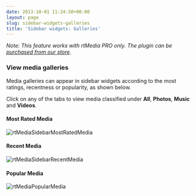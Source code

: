 ```yaml
---
date: 2013-10-01 11:24:50+00:00
layout: page
slug: sidebar-widgets-galleries
title: 'Sidebar widgets: Galleries'
---
```


_Note: This feature works with rtMedia PRO only. The plugin can be [purchased from our store](https://rtcamp.com/store/rtmedia-pro/)._


### View media galleries


Media galleries can appear in sidebar widgets according to the most ratings, recentness or popularity, as shown below.

Click on any of the tabs to view media classified under **All**, **Photos**, **Music** and **Videos**.


#### Most Rated Media


![rtMediaSidebarMostRatedMedia](https://rtcamp.com/wp-content/uploads/2013/10/rtMediaSidebarMostRatedMedia.png)


#### Recent Media


![rtMediaSidebarRecentMedia](https://rtcamp.com/wp-content/uploads/2013/10/rtMediaSidebarRecentMedia.png)


#### Popular Media


![rtMediaPopularMedia](https://rtcamp.com/wp-content/uploads/2013/10/rtMediaPopularMedia.png)
